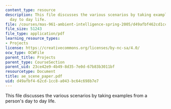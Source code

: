 ```yaml
---
content_type: resource
description: This file discusses the various scenarios by taking examples from a person's
  day to day life.
file: /courses/mas-961-ambient-intelligence-spring-2005/d49afbf462cd1cc8a043bc64c698b7e7_ae_scene_paper.pdf
file_size: 51243
file_type: application/pdf
learning_resource_types:
- Projects
license: https://creativecommons.org/licenses/by-nc-sa/4.0/
ocw_type: OCWFile
parent_title: Projects
parent_type: CourseSection
parent_uid: 23ce42e9-4b49-8d35-7e0d-67b83b3011bf
resourcetype: Document
title: ae_scene_paper.pdf
uid: d49afbf4-62cd-1cc8-a043-bc64c698b7e7
---
```

This file discusses the various scenarios by taking examples from a person's day to day life.